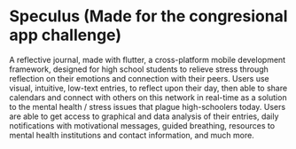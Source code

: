 # Speculus (Made for the congresional app challenge)

A reflective journal, made with flutter, a cross-platform mobile development framework, designed for high school students to relieve stress through reflection on their emotions and connection with their peers. Users use visual, intuitive, low-text entries, to reflect upon their day, then able to share calendars and connect with others on this network in real-time as a solution to the mental health / stress issues that plague high-schoolers today. Users are able to get access to graphical and data analysis of their entries, daily notifications with motivational messages, guided breathing, resources to mental health institutions and contact information, and much more.  

